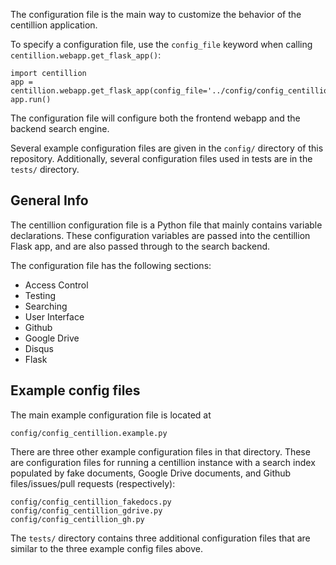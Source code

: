 The configuration file is the main way to customize
the behavior of the centillion application.

To specify a configuration file, use the `config_file`
keyword when calling `centillion.webapp.get_flask_app()`:

```
import centillion
app = centillion.webapp.get_flask_app(config_file='../config/config_centillion_fakedocs.py')
app.run()
```

The configuration file will configure both the frontend webapp and
the backend search engine.

Several example configuration files are given in the `config/`
directory of this repository. Additionally, several configuration
files used in tests are in the `tests/` directory.

## General Info

The centillion configuration file is a Python file that mainly
contains variable declarations. These configuration variables
are passed into the centillion Flask app, and are also passed
through to the search backend.

The configuration file has the following sections:

* Access Control
* Testing
* Searching
* User Interface
* Github
* Google Drive
* Disqus
* Flask


## Example config files

The main example configuration file is located at

```
config/config_centillion.example.py
```

There are three other example configuration files
in that directory. These are configuration files
for running a centillion instance with a search
index populated by fake documents, Google Drive
documents, and Github files/issues/pull requests
(respectively):

```
config/config_centillion_fakedocs.py
config/config_centillion_gdrive.py
config/config_centillion_gh.py
```

The `tests/` directory contains three additional
configuration files that are similar to the three
example config files above.


